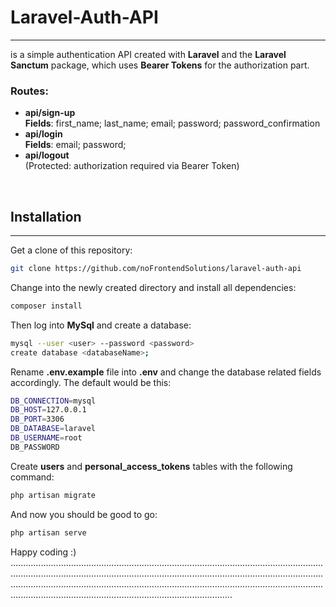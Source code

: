 # Laravel-Auth-API

---
is a simple authentication API created with **Laravel** and the **Laravel Sanctum** package, which uses **Bearer Tokens** for the authorization part.

### Routes:
- **api/sign-up**  
**Fields**: first_name; last_name; email; password; password_confirmation 
- **api/login** <br>
**Fields**: email; password; 
- **api/logout** <br>
(Protected: authorization required via Bearer Token)
<br>

## Installation

---

Get a clone of this repository:
```bash
git clone https://github.com/noFrontendSolutions/laravel-auth-api
```
Change into the newly created directory and install all dependencies:

```bash
composer install
```

Then log into **MySql** and create a database:

```bash
mysql --user <user> --password <password>
create database <databaseName>;
```

Rename **.env.example** file into **.env** and change the database related fields accordingly. The default would be this:
```bash
DB_CONNECTION=mysql
DB_HOST=127.0.0.1
DB_PORT=3306
DB_DATABASE=laravel
DB_USERNAME=root
DB_PASSWORD
```
Create **users** and **personal_access_tokens** tables with the following command:
```bash
php artisan migrate
```
And now you should be good to go:
```bash
php artisan serve
```


Happy coding :)
............................................................................................................................................................................................................................................................................................................................................................................................................................................................................
